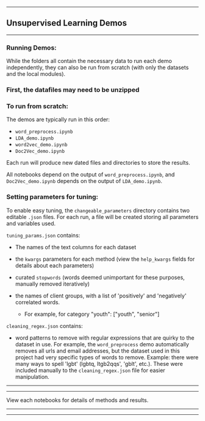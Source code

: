 
<hr/>

## Unsupervised Learning Demos

<hr/>

### Running Demos:

While the folders all contain the necessary data to run each demo independently, they can also be run from scratch (with only the datasets and the local modules). 

### First, the datafiles may need to be unzipped

### To run from scratch:

The demos are typically run in this order:

* `word_preprocess.ipynb`
* `LDA_demo.ipynb`
* `word2vec_demo.ipynb`
* `Doc2Vec_demo.ipynb`

Each run will produce new dated files and directories to store the results. 

All notebooks depend on the output of `word_preprocess.ipynb`, and `Doc2Vec_demo.ipynb` depends on the output of `LDA_demo.ipynb`.

### Setting parameters for tuning:

To enable easy tuning, the `changeable_parameters` directory contains two editable `.json` files. For each run, a file will be created storing all parameters and variables used.

`tuning_params.json` contains:

* The names of the text columns for each dataset

* the `kwargs` parameters for each method (view the `help_kwargs` fields for details about each parameters)

* curated `stopwords` (words deemed unimportant for these purposes, manually removed iteratively)

* the names of client groups, with a list of 'positively' and 'negatively' correlated words. 
   * For example, for category "youth": ["youth", "senior"]  

`cleaning_regex.json` contains:

* word patterns to remove with regular expressions that are quirky to the dataset in use. For example, the `word_preprocess` demo automatically removes all urls and email addresses, but the dataset used in this project had very specific types of words to remove. Example: there were many ways to spell 'lgbt' (lgbtq, ltgb2qqs', 'gblt', etc.). These were included manually to the `cleaning_regex.json` file for easier manipulation.

<hr/>
<hr/>

View each notebooks for details of methods and results.

<hr/>
<hr/>
